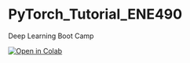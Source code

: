 # PyTorch_Tutorial_ENE490
Deep Learning Boot Camp

[![Open in Colab](https://colab.research.google.com/assets/colab-badge.svg)](https://colab.research.google.com/github/HninLwin-byte/PyTorch_Tutorial_ENE490/blob/main/401_CNN-2.ipynb)

